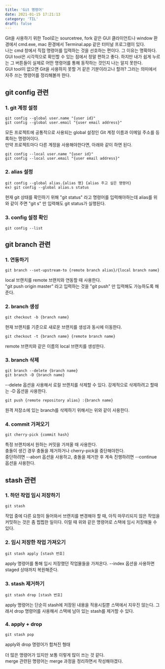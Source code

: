 ```yaml
---
title: 'Git 명령어'
date: 2021-01-15 17:21:13
category: 'TIL'
draft: false
---
```

Git을 사용하기 위한 Tool로는 sourcetree, fork 같은 GUI 클라이언트나 window 환경에서 cmd.exe, mac 환경에서 Terminal.app 같은 터미널 프로그램이 있다.  
나는 cmd 창에서 직접 명령어를 입력하는 것을 선호하는 편이다. 그 이유는 명확하다.  
GUI tool은 시각적으로 확인할 수 있는 점에서 정말 편하고 좋다. 하지만 내가 쉽게 누르는 그 버튼들이 실제로 어떤 명령어를 통해 동작하는 것인지 나는 알지 못한다.  
GUI tool이 없으면 Git을 사용하지 못할 거 같은 기분이라고나 할까? 그러는 의미에서 자주 쓰는 명령어를 정리해볼까 한다.

## git config 관련
### 1. git 계정 설정
```text
git config --global user.name "{user id}"
git config --global user.email "{user email address}"
```
모든 프로젝트에 공통적으로 사용되는 global 설정인 Git 계정 이름과 이메일 주소를 등록하는 명령어이다.  
만약 프로젝트마다 다른 계정을 사용해야한다면, 아래와 같이 하면 된다.
```text
git config --local user.name "{user id}"
git config --local user.email "{user email address}"
```
### 2. alias 설정
```text
git config --global alias.{alias 명} {alias 주고 싶은 명령어}
ex) git config --global alias.s status
```
현재 git 상태를 확인하기 위해 "git status" 라고 명령어를 입력해야하는데 alias를 위와 같이 주면 "git s" 만 입력해도 git status가 실행된다.

### 3. config 설정 확인
```text
git config --list
```

## git branch 관련
### 1. 연동하기
```text
git branch --set-upstream-to {remote branch alias}/{local branch name}
```
local 브랜치를 remote 브랜치와 연동할 때 사용한다.   
"git push origin master" 라고 입력하는 것을 "git push" 만 입력해도 가능하도록 해준다.

### 2. branch 생성
```text
git checkout -b {branch name}
```
현재 브랜치를 기준으로 새로운 브랜치를 생성과 동시에 이동한다.
```text
git checkout -t {branch name} {remote branch name}
```
remote 브랜치와 같은 이름의 local 브랜치를 생성한다.

### 3. branch 삭제
```text
git branch --delete {branch name}
git branch -D {branch name}
```
--delete 옵션을 사용해서 로컬 브랜치를 삭제할 수 있다. 강제적으로 삭제하려고 할때는 -D 옵션을 사용한다.
```text
git push {remote repository alias} :{branch name}
```
원격 저장소에 있는 branch를 삭제하기 위해서는 위와 같이 사용한다.

### 4. commit 가져오기
```text
git cherry-pick {commit hash}
```
특정 브랜치에서 원하는 커밋을 가져올 때 사용한다.  
충돌이 생긴 경우 충돌을 제거하거나 cherry-pick을 중단해야한다.  
중단하려면 --abort 옵션을 사용하고, 충돌을 제거한 후 계속 진행하려면 --continue 옵션을 사용한다.

## stash 관련
### 1. 하던 작업 임시 저장하기
```text
git stash
```
작업 중에 다른 요청이 들어와서 브랜치를 변경해야 할 때, 아직 마무리되지 않은 작업을 커밋하는 것은 좀 찝찝한 일이다. 이럴 때 위와 같은 명령어로 스택에 임시 저장해둘 수 있다.

### 2. 임시 저장한 작업 가져오기
```text
git stash apply [stash 번호]
```
apply 명령어를 통해 임시 저장했던 작업물들을 가져온다.
--index 옵션을 사용하면 staged 상태까지 복원해준다.

### 3. stash 제거하기
```text
git stash drop [stash 번호]
```
apply 명령어는 단순히 stash에 저장된 내용을 적용시킬뿐 스택에서 지우진 않는다. 그래서 drop 명령어를 사용해서 스택에 남아 있는 stash를 제거할 수 있다.

### 4. apply + drop
```text
git stash pop
```
apply와 drop 명령어가 합쳐진 형태  

더 많은 명령어가 있지만 보통 이렇게 많이 쓰는 것 같다.  
merge 관련된 명령어는 merge 과정을 정리하면서 작성해야겠다.